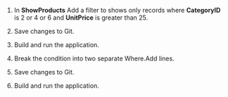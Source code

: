 ﻿1.	In **ShowProducts** Add a filter to shows only records where **CategoryID** is 2 or 4 or 6 and **UnitPrice** is greater than 25.
2.	Save changes to Git.
3. Build and run the application.

3. Break the condition into two separate Where.Add lines.  
5. Save changes to Git.
4. Build and run the application.
